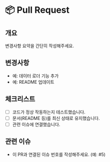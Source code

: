 # 📦 Pull Request

## 개요
변경사항 요약을 간단히 작성해주세요.

## 변경사항
- 예: 데이터 로더 기능 추가
- 예: README 업데이트

## 체크리스트
- [ ] 코드가 정상 작동하는지 테스트했습니다.
- [ ] 문서(README 등)를 최신 상태로 유지했습니다.
- [ ] 관련 이슈에 연결했습니다.

## 관련 이슈
- 이 PR과 연결된 이슈 번호를 작성해주세요. (예: #5)
